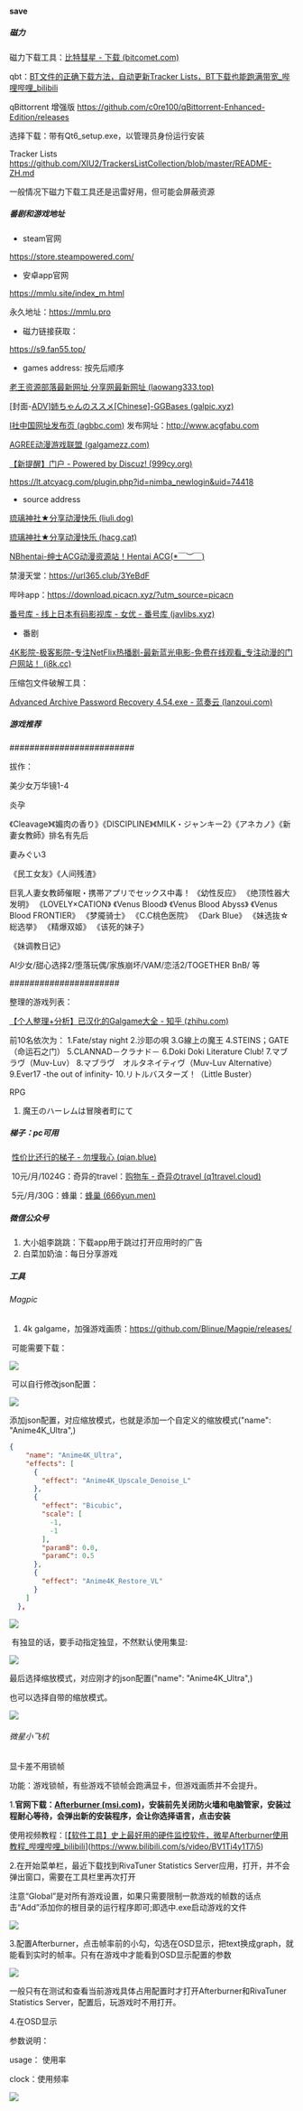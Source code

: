 #### save



##### 磁力

磁力下载工具：[比特彗星 - 下载 (bitcomet.com)](https://www.bitcomet.com/en/downloads)



qbt：[BT文件的正确下载方法，自动更新Tracker Lists，BT下载也能跑满带宽_哔哩哔哩_bilibili](https://www.bilibili.com/video/BV17L4y1M76A?spm_id_from=333.999.0.0&vd_source=051244cd86185f94a3c9d96978fe928b)

qBittorrent 增强版 https://github.com/c0re100/qBittorrent-Enhanced-Edition/releases 

选择下载：带有Qt6_setup.exe，以管理员身份运行安装

Tracker Lists https://github.com/XIU2/TrackersListCollection/blob/master/README-ZH.md 



一般情况下磁力下载工具还是迅雷好用，但可能会屏蔽资源



##### 番剧和游戏地址

* steam官网

https://store.steampowered.com/

* 安卓app官网

https://mmlu.site/index_m.html

永久地址：https://mmlu.pro

* 磁力链接获取：

https://s9.fan55.top/

* games address: 按先后顺序

[老王资源部落最新网址,分享网最新网址 (laowang333.top)](https://www.laowang333.top/)

[封面-[ADV\]姉ちゃんのススメ[Chinese]-GGBases (galpic.xyz)](https://www.galpic.xyz/cover.so?id=104024)

[I社中国网址发布页 (agbbc.com)](https://www.agbbc.com/)   发布网址：http://www.acgfabu.com

[AGREE动漫游戏联盟 (galgamezz.com)](http://www.galgamezz.com/)

[【新提醒】门户 - Powered by Discuz! (999cy.org)](https://999cy.org/portal.php)

https://lt.atcyacg.com/plugin.php?id=nimba_newlogin&uid=74418

* source address

[琉璃神社★分享动漫快乐 (liuli.dog)](https://www.liuli.dog/)

[琉璃神社★分享动漫快乐 (hacg.cat)](https://www.hacg.cat/index.html)

[NBhentai-绅士ACG动漫资源站！Hentai ACG(*￣︶￣)](https://nbhentai.info/)

禁漫天堂：https://url365.club/3YeBdF

哔咔app：https://download.picacn.xyz/?utm_source=picacn

[番号库 - 线上日本有码影视库 - 女优 - 番号库 (javlibs.xyz)](https://www.javlibs.xyz/star.php)

* 番剧

[4K影院-极客影院-专注NetFlix热播剧-最新蓝光电影-免费在线观看_专注动漫的门户网站！ (i8k.cc)](https://i8k.cc/)

压缩包文件破解工具：

[Advanced Archive Password Recovery 4.54.exe - 蓝奏云 (lanzoui.com)](https://wwx.lanzoui.com/icug02f)





##### 游戏推荐

#########################

拔作：

美少女万华镜1-4

炎孕

《Cleavage》《媚肉の香り》《DISCIPLINE》《MILK・ジャンキー2》《アネカノ》《新妻女教師》排名有先后

妻みぐい3

《民工女友》《人间残渣》

巨乳人妻女教師催眠・携帯アプリでセックス中毒！
《幼性反应》
《绝顶性器大发明》
《LOVELY×CATION》
《Venus Blood》
《Venus Blood Abyss》
《Venus Blood FRONTIER》
《梦魇骑士》
《C.C桃色医院》
《Dark Blue》
《妹选抜☆総选挙》
《精爆双姬》
《该死的妹子》

《妹调教日记》

AI少女/甜心选择2/堕落玩偶/家族崩坏/VAM/恋活2/TOGETHER BnB/ 等



######################

整理的游戏列表：

[【个人整理+分析】已汉化的Galgame大全 - 知乎 (zhihu.com)](https://zhuanlan.zhihu.com/p/186288692)



前10名依次为：
1.Fate/stay night
2.沙耶の唄
3.G線上の魔王
4.STEINS；GATE（命运石之门）
5.CLANNAD－クラナド－
6.Doki Doki Literature Club!
7.マブラヴ（Muv-Luv）
8.マブラヴ　オルタネイティヴ（Muv-Luv Alternative）
9.Ever17 -the out of infinity-
10.リトルバスターズ！（Little Buster）



RPG

1. 魔王のハーレムは冒険者町にて





##### 梯子：pc可用

​	[性价比还行的梯子 - 勿埋我心 (qian.blue)](https://www.qian.blue/archives/vpn.html)

​		10元/月/1024G：奇异的travel：[购物车 - 奇异のtravel (q1travel.cloud)](https://www.q1travel.cloud/cart.php)

​		5元/月/30G：蜂巢：[蜂巢 (666yun.men)](https://666yun.men/#/plan)



##### 微信公众号

1. 大小姐李跳跳：下载app用于跳过打开应用时的广告
2. 白菜加奶油：每日分享游戏



##### 工具

###### 	Magpic

1. 4k galgame，加强游戏画质：https://github.com/Blinue/Magpie/releases/

​				可能需要下载：

![](https://chen5-oss.oss-cn-beijing.aliyuncs.com/typora_photo/202206171647358.png)



​		可以自行修改json配置：

![](https://chen5-oss.oss-cn-beijing.aliyuncs.com/typora_photo/202206171648139.jpg)



添加json配置，对应缩放模式，也就是添加一个自定义的缩放模式("name": "Anime4K_Ultra",)

```json
{
    "name": "Anime4K_Ultra",
    "effects": [
      {
        "effect": "Anime4K_Upscale_Denoise_L"
      },
      {
        "effect": "Bicubic",
        "scale": [
          -1,
          -1
        ],
        "paramB": 0.0,
        "paramC": 0.5
      },
      {
        "effect": "Anime4K_Restore_VL"
      }
    ]
  },
```

![](https://chen5-oss.oss-cn-beijing.aliyuncs.com/typora_photo/202206171648039.jpg)



​		有独显的话，要手动指定独显，不然默认使用集显:

![](https://chen5-oss.oss-cn-beijing.aliyuncs.com/typora_photo/202206171648866.jpg)



最后选择缩放模式，对应刚才的json配置("name": "Anime4K_Ultra",)

也可以选择自带的缩放模式。

![](https://chen5-oss.oss-cn-beijing.aliyuncs.com/typora_photo/202206171746819.png)





###### 微星小飞机

显卡差不用锁帧

功能：游戏锁帧，有些游戏不锁帧会跑满显卡，但游戏画质并不会提升。

1.**官网下载：[Afterburner (msi.com)](https://www.msi.com/Landing/afterburner/graphics-cards)，安装前先关闭防火墙和电脑管家，安装过程耐心等待，会弹出新的安装程序，会让你选择语言，点击安装**

使用视频教程：[[【软件工具】史上最好用的硬件监控软件，微星Afterburner使用教程_哔哩哔哩_bilibili](https://www.bilibili.com/video/BV124411L7L8?vd_source=051244cd86185f94a3c9d96978fe928b)](https://www.bilibili.com/s/video/BV1Ti4y1T7i5)

2.在开始菜单栏，最近下载找到RivaTuner Statistics Server应用，打开，并不会弹出窗口，需要在工具栏里再次打开

注意“Global”是对所有游戏设置，如果只需要限制一款游戏的帧数的话点击“Add”添加你的根目录的运行程序即可;即选中.exe启动游戏的文件

![](https://chen5-oss.oss-cn-beijing.aliyuncs.com/typora_photo/202206181635598.png)

3.配置Afterburner，点击帧率前的小勾，勾选在OSD显示，把text换成graph，就能看到实时的帧率。只有在游戏中才能看到OSD显示配置的参数

![](https://chen5-oss.oss-cn-beijing.aliyuncs.com/typora_photo/202206181835603.png)



一般只有在测试和查看当前游戏具体占用配置时才打开Afterburner和RivaTuner Statistics Server，配置后，玩游戏时不用打开。



4.在OSD显示

参数说明：

usage： 使用率

clock：使用频率

![](https://chen5-oss.oss-cn-beijing.aliyuncs.com/typora_photo/202206181918041.png)
